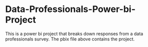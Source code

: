 # Data-Professionals-Power-bi-Project
This is a power bi project that breaks down responses from a data professionals survey.
The pbix file above contains the project.

